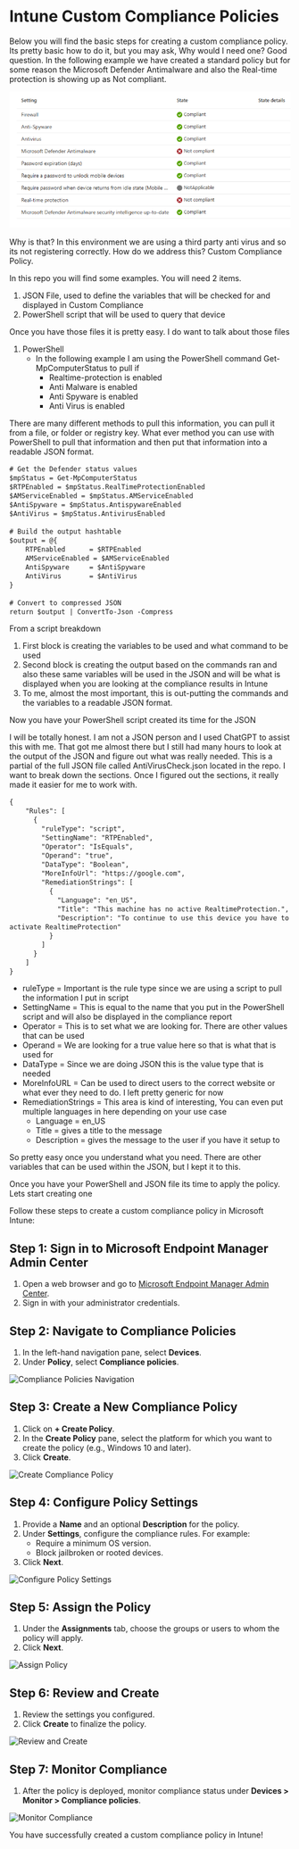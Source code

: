 # Intune Custom Compliance Policies

Below you will find the basic steps for creating  a custom compliance policy. Its pretty basic how to do it, but you may ask, Why would I need one? Good question. In the following example we have created a standard policy but for some reason the Microsoft Defender Antimalware and also the Real-time protection is showing up as Not compliant. 

![alt text](Assets/1.png)

Why is that? In this environment we are using a third party anti virus and so its not registering correctly. How do we address this? Custom Compliance Policy. 

In this repo you will find some examples. You will need 2 items. 

1. JSON File, used to define the variables that will be checked for and displayed in Custom Compliance
2. PowerShell script that will be used to query that device

Once you have those files it is pretty easy. I do want to talk about those files

1. PowerShell
    - In the following example I am using the PowerShell command Get-MpComputerStatus to pull if 
        - Realtime-protection is enabled
        - Anti Malware is enabled
        - Anti Spyware is enabled
        - Anti Virus is enabled

There are many different methods to pull this information, you can pull it from a file, or folder or registry key. What ever method you can use with PowerShell to pull that information and then put that information into a readable JSON format.

```
# Get the Defender status values
$mpStatus = Get-MpComputerStatus
$RTPEnabled = $mpStatus.RealTimeProtectionEnabled
$AMServiceEnabled = $mpStatus.AMServiceEnabled
$AntiSpyware = $mpStatus.AntispywareEnabled
$AntiVirus = $mpStatus.AntivirusEnabled

# Build the output hashtable
$output = @{
    RTPEnabled      = $RTPEnabled
    AMServiceEnabled = $AMServiceEnabled
    AntiSpyware     = $AntiSpyware
    AntiVirus       = $AntiVirus
}

# Convert to compressed JSON
return $output | ConvertTo-Json -Compress

```
From a script breakdown 
1. First block is creating the variables to be used and what command to be used
2. Second block is creating the output based on the commands ran and also these same variables will be used in the JSON and will be what is displayed when you are looking at the compliance results in Intune
3. To me, almost the most important, this is out-putting the commands and the variables to a readable JSON format.

Now you have your PowerShell script created its time for the JSON

I will be totally honest. I am not a JSON person and I used ChatGPT to assist this with me. That got me almost there but I still had many hours to look at the output of the JSON and figure out what was really needed. This is a partial of the full JSON file called AntiVirusCheck.json located in the repo. I want to break down the sections. Once I figured out the sections, it really made it easier for me to work with. 

```
{
    "Rules": [
      {
        "ruleType": "script",
        "SettingName": "RTPEnabled",
        "Operator": "IsEquals",
        "Operand": "true",
        "DataType": "Boolean",
        "MoreInfoUrl": "https://google.com",
        "RemediationStrings": [
          {
            "Language": "en_US",
            "Title": "This machine has no active RealtimeProtection.",
            "Description": "To continue to use this device you have to activate RealtimeProtection"
          }
        ]
      }
    ]
}

  ```

- ruleType = Important is the rule type since we are using a script to pull the information I put in script
- SettingName = This is equal to the name that you put in the PowerShell script and will also be displayed in the compliance report
- Operator = This is to set what we are looking for. There are other values that can be used
- Operand = We are looking for a true value here so that is what that is used for
- DataType = Since we are doing JSON this is the value type that is needed
- MoreInfoURL = Can be used to direct users to the correct website or what ever they need to do. I left pretty generic for now
- RemediationStrings = This area is kind of interesting, You can even put multiple languages in here depending on your use case
    - Language = en_US
    - Title = gives a title to the message
    - Description = gives the message to the user if you have it setup to

So pretty easy once you understand what you need. There are other variables that can be used within the JSON, but I kept it to this. 

Once you have your PowerShell and JSON file its time to apply the policy. Lets start creating one

Follow these steps to create a custom compliance policy in Microsoft Intune:

## Step 1: Sign in to Microsoft Endpoint Manager Admin Center
1. Open a web browser and go to [Microsoft Endpoint Manager Admin Center](https://endpoint.microsoft.com/).
2. Sign in with your administrator credentials.

## Step 2: Navigate to Compliance Policies
1. In the left-hand navigation pane, select **Devices**.
2. Under **Policy**, select **Compliance policies**.

![Compliance Policies Navigation](https://via.placeholder.com/800x400?text=Compliance+Policies+Navigation)

## Step 3: Create a New Compliance Policy
1. Click on **+ Create Policy**.
2. In the **Create Policy** pane, select the platform for which you want to create the policy (e.g., Windows 10 and later).
3. Click **Create**.

![Create Compliance Policy](https://via.placeholder.com/800x400?text=Create+Compliance+Policy)

## Step 4: Configure Policy Settings
1. Provide a **Name** and an optional **Description** for the policy.
2. Under **Settings**, configure the compliance rules. For example:
    - Require a minimum OS version.
    - Block jailbroken or rooted devices.
3. Click **Next**.

![Configure Policy Settings](https://via.placeholder.com/800x400?text=Configure+Policy+Settings)

## Step 5: Assign the Policy
1. Under the **Assignments** tab, choose the groups or users to whom the policy will apply.
2. Click **Next**.

![Assign Policy](https://via.placeholder.com/800x400?text=Assign+Policy)

## Step 6: Review and Create
1. Review the settings you configured.
2. Click **Create** to finalize the policy.

![Review and Create](https://via.placeholder.com/800x400?text=Review+and+Create)

## Step 7: Monitor Compliance
1. After the policy is deployed, monitor compliance status under **Devices > Monitor > Compliance policies**.

![Monitor Compliance](https://via.placeholder.com/800x400?text=Monitor+Compliance)

You have successfully created a custom compliance policy in Intune!


